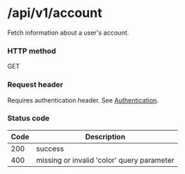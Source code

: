# /api/v1/account

Fetch information about a user's account.

### HTTP method

GET

### Request header

Requires authentication header. See [Authentication](/index.html).

### Status code

| Code | Description |
|------|-------------|
|200 | success  |
|400 | missing or invalid 'color' query parameter | missing 'username' query parameter |
